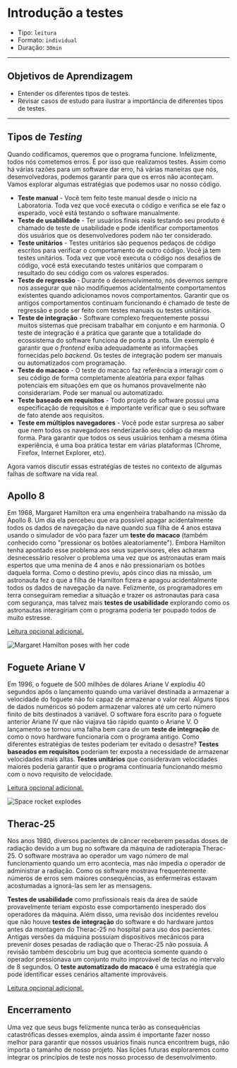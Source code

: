 # Introdução a testes

- Tipo: `leitura`
- Formato: `individual`
- Duração: `30min`

***

## Objetivos de Aprendizagem

- Entender os diferentes tipos de testes.
- Revisar casos de estudo para ilustrar a importância de diferentes tipos de testes.

***

## Tipos de _Testing_

Quando codificamos, queremos que o programa funcione. Infelizmente, todos nós cometemos erros. É por isso que realizamos testes. Assim como há várias razões para um software dar erro, há várias maneiras que nós, desenvolvedoras, podemos garantir para que os erros não aconteçam. Vamos explorar algumas estratégias que podemos usar no nosso código.

- **Teste manual** - Você tem feito teste manual desde o início na Laboratoria. Toda vez que você executa o código e verifica se ele faz o esperado, você está testando o software manualmente.
- **Teste de usabilidade** - Ter usuários finais reais testando seu produto é chamado de teste de usabilidade e pode identificar comportamentos dos usuários que os desenvolvedores podem não ter considerado.
- **Teste unitários** - Testes unitários são pequenos pedaços de código escritos para verificar o comportamento de outro código. Você já tem testes unitários. Toda vez que você executa o código nos desafios de código, você está executando testes unitários que comparam o resultado do seu código com os valores esperados.
- **Teste de regressão** - Durante o desenvolvimento, nós devemos sempre nos assegurar que não modifiquemos acidentalmente comportamentos existentes quando adicionamos novos comportamentos. Garantir que os antigos comportamentos continuam funcionando é chamado de teste de regressão e pode ser feito com testes manuais ou testes unitários.
- **Teste de integração** - Software complexo frequentemente possui muitos sistemas que precisam trabalhar em conjunto e em harmonia. O teste de integração é a prática que garante que a totalidade do ecossistema do software funciona de ponta a ponta. Um exemplo é garantir que o _frontend_ exiba adequadamente as informações fornecidas pelo _backend_. Os testes de integração podem ser manuais ou automatizados com programação.
- **Teste do macaco** - O teste do macaco faz referência a interagir com o seu código de forma completamente aleatória para expor falhas potenciais em situações em que os humanos provavelmente não considerariam. Pode ser manual ou automatizado.
- **Teste baseado em requisitos** - Todo projeto de software possui uma especificação de requisitos e é importante verificar que o seu software de fato atende aos requisitos.
- **Teste em múltiplos navegadores** - Você pode estar surpresa ao saber que nem todos os navegadores renderizarão seu código da mesma forma. Para garantir que todos os seus usuários tenham a mesma ótima experiência, é uma boa prática testar em várias plataformas (Chrome, Firefox, Internet Explorer, etc).

Agora vamos discutir essas estratégias de testes no contexto de algumas falhas de software na vida real.

## Apollo 8

Em 1968, Margaret Hamilton era uma engenheira trabalhando na missão da Apollo 8. Um dia ela percebeu que era possível apagar acidentalmente todos os dados de navegação da nave quando sua filha de 4 anos estava usando o simulador de vôo para fazer um **teste do macaco** (também conhecido como "pressionar os botões aleatoriamente"). Embora Hamilton tenha apontado esse problema aos seus supervisores, eles acharam desnecessário resolver o problema uma vez que os astronautas eram mais espertos que uma menina de 4 anos e não pressionariam os botões daquela forma. Como o destino previu, após cinco dias na missão, um astronauta fez o que a filha de Hamilton fizera e apagou acidentalmente todos os dados de navegação da nave. Felizmente, os programadores em terra conseguiram remediar a situação e trazer os astronautas para casa com segurança, mas talvez mais **testes de usabilidade** explorando como os astronautas interagiriam com o programa poderia ter poupado todos de muito estresse.

[Leitura opcional adicional.](https://pt.wikipedia.org/wiki/Margaret_Hamilton_(cientista_da_computa%C3%A7%C3%A3o))

![Margaret Hamilton poses with her code](http://www.grafoso.com/dc/wp-content/uploads/2016/07/ella-1.jpg)

## Foguete Ariane V

Em 1996, o foguete de 500 milhões de dólares Ariane V explodiu 40 segundos após o lançamento quando uma variável destinada a armazenar a velocidade do foguete não foi capaz de armazenar o valor real. Alguns tipos de dados numéricos só podem armazenar valores até um certo número finito de bits destinados à variável. O software fora escrito para o foguete anterior Ariane IV que não viajava tão rápido quanto o Ariane V. O lançamento se tornou uma falha bem cara de um **teste de integração** de como o novo hardware funcionaria com o programa antigo. Como diferentes estratégias de testes poderiam ter evitado o desastre? **Testes baseados em requisitos** poderiam ter exposta a necessidade de armazenar velocidades mais altas. **Testes unitários** que consideravam velocidades maiores poderia garantir que o programa continuaria funcionando mesmo com o novo requisito de velocidade.

[Leitura opcional adicional.](http://www.sbmac.org.br/bol/bol-2/artigos/ariane5.html)

![Space rocket explodes](https://www.viva64.com/media/images/content/b/0426_Space_error/image1.png)

## Therac-25

Nos anos 1980, diversos pacientes de câncer receberem pesadas doses de radiação devido a um bug no software da máquina de radioterapia Therac-25. O software mostrava ao operador um vago número de mal funcionamento quando um erro acontecia, mas não impedia o operador de administrar a radiação. Como os software mostrava frequentemente números de erros sem maiores consequências, as enfermeiras estavam acostumadas a ignorá-las sem ler as mensagens.


**Testes de usabilidade** como profissionais reais da área de saúde provavelmente teriam exposto esse comportamento inesperado dos operadores da máquina. Além disso, uma revisão dos incidentes revelou que não houve **testes de integração** do software e do hardware juntos antes da montagem do Therac-25 no hospital para uso dos pacientes. Antigas versões da máquina possuíam dispositivos mecânicos para prevenir doses pesadas de radiação que o Therac-25 não possuía. A revisão também descobriu um bug que acontecia somente quando o operador pressionava um conjunto muito improvável de teclas no intervalo de 8 segundos. O **teste automatizado do macaco** é uma estratégia que pode identificar esses cenários altamente improváveis.

[Leitura opcional adicional.](https://pt.wikipedia.org/wiki/Therac-25)

## Encerramento

Uma vez que seus bugs felizmente nunca terão as consequências catastróficas desses exemplos, ainda assim é importante fazer nosso melhor para garantir que nossos usuários finais nunca encontrem bugs, não importa o tamanho de nosso projeto. Nas lições futuras exploraremos como integrar os princípios de teste nos nosso processo de desenvolvimento.